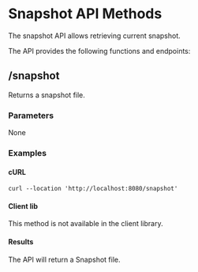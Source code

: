 # Snapshot API Methods

The snapshot API allows retrieving current snapshot.

The API provides the following functions and endpoints:

##  /snapshot

Returns a snapshot file.

### Parameters

None

### Examples

#### cURL

```shell
curl --location 'http://localhost:8080/snapshot'
```

#### Client lib 

This method is not available in the client library.


#### Results

The API will return a Snapshot file.
